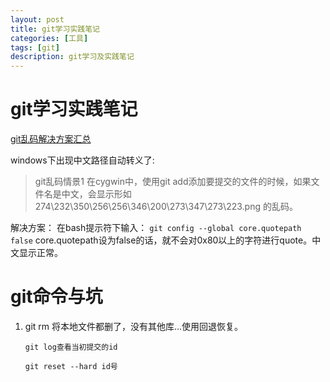 ```yaml
---
layout: post
title: git学习实践笔记
categories: [工具]
tags: [git]
description: git学习及实践笔记
---
```


# **git学习实践笔记**

[git乱码解决方案汇总](http://zengrong.net/post/1249.htm)

windows下出现中文路径自动转义了:
> git乱码情景1
在cygwin中，使用git add添加要提交的文件的时候，如果文件名是中文，会显示形如 274\232\350\256\256\346\200\273\347\273\223.png 的乱码。

解决方案：
在bash提示符下输入：
`git config --global core.quotepath false`
core.quotepath设为false的话，就不会对0x80以上的字符进行quote。中文显示正常。



# git命令与坑

1. git rm 将本地文件都删了，没有其他库...使用回退恢复。

    `git log查看当初提交的id`

    `git reset --hard id号`
